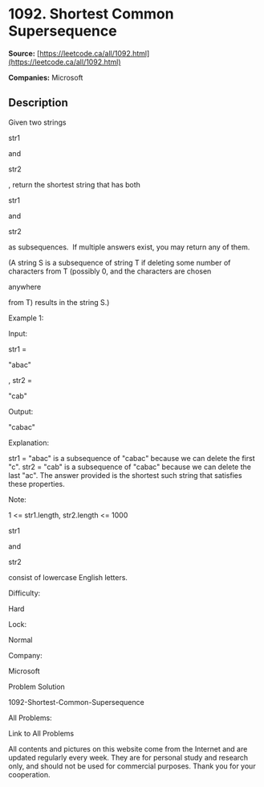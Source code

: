 # 1092. Shortest Common Supersequence

**Source:** [https://leetcode.ca/all/1092.html](https://leetcode.ca/all/1092.html)

**Companies:** Microsoft

## Description

Given two strings

str1

and

str2

, return the shortest string
        that has both

str1

and

str2

as subsequences.  If
        multiple answers exist, you may return any of them.

(A string S is a subsequence of string T if deleting some number of characters from T
        (possibly 0, and the characters are chosen

anywhere

from T) results in the string S.)

Example 1:

Input:

str1 =

"abac"

, str2 =

"cab"

Output:

"cabac"

Explanation:

str1 = "abac" is a subsequence of "cabac" because we can delete the first "c".
str2 = "cab" is a subsequence of "cabac" because we can delete the last "ac".
The answer provided is the shortest such string that satisfies these properties.

Note:

1 <= str1.length, str2.length <= 1000

str1

and

str2

consist of lowercase English letters.

Difficulty:

Hard

Lock:

Normal

Company:

Microsoft

Problem Solution

1092-Shortest-Common-Supersequence

All Problems:

Link to All Problems

All contents and pictures on this website come from the Internet and are updated regularly every week. They are for personal study and research only, and should not be used for commercial purposes. Thank you for your cooperation.

